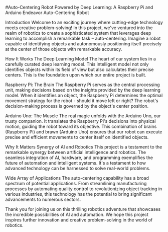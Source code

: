 #Auto-Centering Robot Powered by Deep Learning: A Raspberry Pi and Arduino Endeavor
Auto-Centering Robot

Introduction
Welcome to an exciting journey where cutting-edge technology meets creative problem-solving! In this project, we've ventured into the realm of robotics to create a sophisticated system that leverages deep learning to accomplish a remarkable task – auto-centering. Imagine a robot capable of identifying objects and autonomously positioning itself precisely at the center of those objects with remarkable accuracy.

How It Works
The Deep Learning Model
The heart of our system lies in a carefully curated deep learning model. This intelligent model not only identifies objects within its field of view but also calculates their precise centers. This is the foundation upon which our entire project is built.

Raspberry Pi: The Brain
The Raspberry Pi serves as the central processing unit, making decisions based on the insights provided by the deep learning model. When it identifies an object, the Raspberry Pi determines the optimal movement strategy for the robot - should it move left or right? The robot's decision-making process is governed by the object's center position.

Arduino Uno: The Muscle
The real magic unfolds with the Arduino Uno, our trusty companion. It translates the Raspberry Pi's decisions into physical motion, guiding the robot toward its objective. This combination of brains (Raspberry Pi) and brawn (Arduino Uno) ensures that our robot can execute precise and efficient movements to center itself on identified objects.

Why It Matters
Synergy of AI and Robotics
This project is a testament to the remarkable synergy between artificial intelligence and robotics. The seamless integration of AI, hardware, and programming exemplifies the future of automation and intelligent systems. It's a testament to how advanced technology can be harnessed to solve real-world problems.

Wide Array of Applications
The auto-centering capability has a broad spectrum of potential applications. From streamlining manufacturing processes by automating quality control to revolutionizing object tracking in various industries, this technology has the potential to bring significant advancements to numerous sectors.

Thank you for joining us on this thrilling robotics adventure that showcases the incredible possibilities of AI and automation. We hope this project inspires further innovation and creative problem-solving in the world of robotics.
